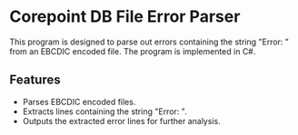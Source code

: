 # Corepoint DB File Error Parser

This program is designed to parse out errors containing the string "Error: " from an EBCDIC encoded file. The program is implemented in C#.

## Features

- Parses EBCDIC encoded files.
- Extracts lines containing the string "Error: ".
- Outputs the extracted error lines for further analysis.
